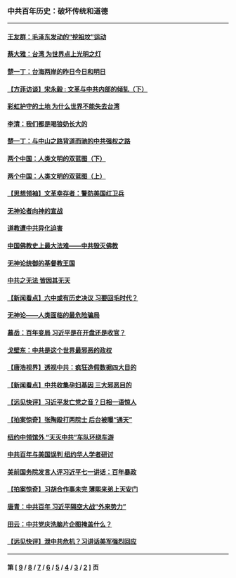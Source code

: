 ### 中共百年历史：破坏传统和道德
---
#### [王友群：毛泽东发动的“挖祖坟”运动](../../pages/nf1176114/n13723639.md?05080430) 
#### [蔡大雅：台湾 为世界点上光明之灯](../../pages/nf1176114/n13531530.md?05080430) 
#### [楚一丁：台海两岸的昨日今日和明日](../../pages/nf1176114/n13531468.md?05080430) 
#### [【方菲访谈】宋永毅 : 文革与中共内部的倾轧（下）](../../pages/nf1176114/n13486836.md?05080430) 
#### [彩虹护守的土地 为什么世界不能失去台湾](../../pages/nf1176114/n13476849.md?05080430) 
#### [李清：我们都是喝狼奶长大的](../../pages/nf1176114/n13471478.md?05080430) 
#### [楚一丁：与中山之路背道而驰的中共强权之路](../../pages/nf1176114/n13437270.md?05080430) 
#### [两个中国：人类文明的双蓝图（下）](../../pages/nf1176114/n13423132.md?05080430) 
#### [两个中国：人类文明的双蓝图（上）](../../pages/nf1176114/n13422687.md?05080430) 
#### [【思想领袖】文革幸存者：警防美国红卫兵](../../pages/nf1176114/n13339289.md?05080430) 
#### [无神论者向神的宣战](../../pages/nf1176114/n13281535.md?05080430) 
#### [道教遭中共异化迫害](../../pages/nf1176114/n13281463.md?05080430) 
#### [中国佛教史上最大法难——中共毁灭佛教](../../pages/nf1176114/n13281397.md?05080430) 
#### [无神论统御的基督教王国](../../pages/nf1176114/n13281280.md?05080430) 
#### [中共之无法 皆因其无天](../../pages/nf1176114/n13281088.md?05080430) 
#### [【新闻看点】六中或有历史决议 习要回毛时代？](../../pages/nf1176114/n13222895.md?05080430) 
#### [无神论——人类面临的最危险骗局](../../pages/nf1176114/n13196137.md?05080430) 
#### [慕岳：百年变局 习近平是在开盘还是收官？](../../pages/nf1176114/n13206516.md?05080430) 
#### [戈壁东：中共是这个世界最邪恶的政权](../../pages/nf1176114/n13085641.md?05080430) 
#### [【唐浩视界】透视中共：疯狂造假数据四大目的](../../pages/nf1176114/n13080590.md?05080430) 
#### [【新闻看点】中共收集孕妇基因 三大邪恶目的](../../pages/nf1176114/n13077182.md?05080430) 
#### [【远见快评】习近平发亡党之音？日相一语惊人](../../pages/nf1176114/n13074809.md?05080430) 
#### [【拍案惊奇】张陶殴打两院士 后台被曝“通天”](../../pages/nf1176114/n13070496.md?05080430) 
#### [纽约中领馆外 “天灭中共”车队环绕车游](../../pages/nf1176114/n13070693.md?05080430) 
#### [中共百年与美国误判 纽约华人学者研讨](../../pages/nf1176114/n13067969.md?05080430) 
#### [美前国务院发言人评习近平七一讲话：百年暴政](../../pages/nf1176114/n13066986.md?05080430) 
#### [【拍案惊奇】习胡合作事未完 薄熙来弟上天安门](../../pages/nf1176114/n13065867.md?05080430) 
#### [唐青：中共百年 习近平隔空大战“外来势力”](../../pages/nf1176114/n13065976.md?05080430) 
#### [田云：中共党庆洗脑片企图掩盖什么？](../../pages/nf1176114/n13064395.md?05080430) 
#### [【远见快评】泄中共危机？习讲话美军强烈回应](../../pages/nf1176114/n13064269.md?05080430) 

---
#### 第 [ [9](./9.md?05080430) / [8](./8.md?05080430) / [7](./7.md?05080430) / [6](./6.md?05080430) / [5](./5.md?05080430) / [4](./4.md?05080430) / [3](./3.md?05080430) / [2](./2.md?05080430) ] 页
